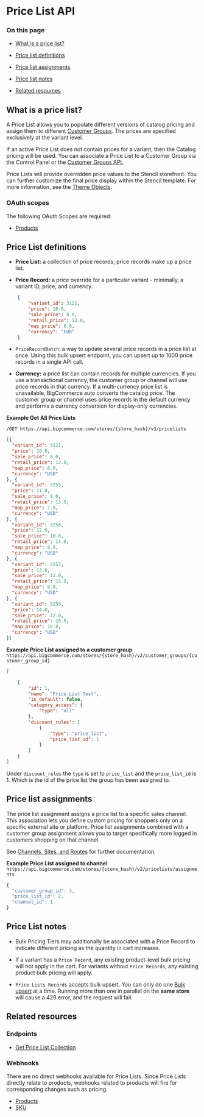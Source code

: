 # Price List API
<div class="otp" id="no-index">
	
### On this page
- [What is a price list?](#what-is-a-price-list)

- [Price list definitions](#price-list-definitions)
- [Price list assignments](#price-list-assignments)
- [Price list notes](#price-list-notes)      
- [Related resources](#related-resources)

       
</div>

## What is a price list?


A Price List allows you to populate different versions of catalog pricing and assign them to different [Customer Groups](/api-reference/customer-subscribers/customers-api). The prices are specified exclusively at the variant level.

If an active Price List does not contain prices for a variant, then the Catalog pricing will be used. You can associate a Price List to a Customer Group via the Control Panel or the [Customer Groups API.](/api-reference/customer-subscribers/customers-api)

Price Lists will provide overridden price values to the Stencil storefront. You can further customize the final price display within the Stencil template. For more information, see the [Theme Objects](https://developer.bigcommerce.com/stencil-docs/reference-docs/global-objects-and-properties).


### OAuth scopes
The following OAuth Scopes are required:
* [Products](/api-docs/getting-started/basics/authentication#authentication_oauth-scopes)

## Price List definitions

- **Price List:** a collection of price records; price records make up a price list.



- **Price Record:** a price override for a particular variant - minimally, a variant ID, price, and currency.


```json
	{
		"variant_id": 3121,
		"price": 10.0,
		"sale_price": 8.0,
		"retail_price": 12.0,
		"map_price": 6.0,
		"currency": "EUR"
	}
```


- `PriceRecordBatch`: a way to update several price records in a price list at once. Using this bulk upsert endpoint, you can upsert up to 1000 price records in a single API call.



- **Currency:** a price list can contain records for multiple currencies. If you use a transactional currency, the customer group or channel will use price records in that currency. If a multi-currency price list is unavailable, BigCommerce auto converts the catalog price. The customer group or channel uses price records in the default currency and performs a currency conversion for display-only currencies.


<!--
title: "Example Price List"
subtitle: ""
lineNumbers: true
-->

**Example Get All Price Lists**

`/GET https://api.bigcommerce.com/stores/{store_hash}/v3/pricelists`

```json
[{
  "variant_id": 3121,
  "price": 10.0,
  "sale_price": 8.0,
  "retail_price": 12.0,
  "map_price": 6.0,
  "currency": "USD"
}, {
  "variant_id": 3255,
  "price": 11.0,
  "sale_price": 9.0,
  "retail_price": 13.0,
  "map_price": 7.0,
  "currency": "USD"
}, {
  "variant_id": 3256,
  "price": 12.0,
  "sale_price": 10.0,
  "retail_price": 14.0,
  "map_price": 8.0,
  "currency": "USD"
}, {
  "variant_id": 3257,
  "price": 13.0,
  "sale_price": 11.0,
  "retail_price": 15.0,
  "map_price": 9.0,
  "currency": "USD"
}, {
  "variant_id": 3258,
  "price": 14.0,
  "sale_price": 12.0,
  "retail_price": 16.0,
  "map_price": 10.0,
  "currency": "USD"
}]
```

<!--
title: "Example Price List assigned to a customer group"
subtitle: ""
lineNumbers: true
-->

**Example Price List assigned to a customer group**
`https://api.bigcommerce.com/stores/{store_hash}/v2/customer_groups/{customer_group_id}`

```json
[

    {
        "id": 1,
        "name": "Price List Test",
        "is_default": false,
        "category_access": {
            "type": "all"
        },
        "discount_rules": [
            {
                "type": "price_list",
                "price_list_id": 1
            }
        ]
    }
]
```

Under `discount_rules` the `type` is set to `price_list` and the `price_list_id` is 1. Which is the id of the price list the group has been assigned to.

## Price list assignments

The price list assignment assigns a price list to a specific sales channel. This association lets you define custom pricing for shoppers only on a specific external site or platform. Price list assignments combined with a customer group assignment allows you to target specifically more logged in customers shopping on that channel.



See [Channels, Sites, and Routes](https://developer.bigcommerce.com/api-reference/cart-checkout/channels-listings-api) for further documentation.

**Example Price List assigned to channel**
`https://api.bigcommerce.com/stores/{store_hash}/v2/pricelists/assignments`

```js
{
  "customer_group_id": 3,
  "price_list_id": 2,
  "channel_id": 1
}

```


## Price List notes

- Bulk Pricing Tiers may additionally be associated with a Price Record to indicate different pricing as the quantity in cart increases.

- If a variant has a `Price Record`, any existing product-level bulk pricing will not apply in the cart.  For variants without `Price Records`, any existing product bulk pricing will apply.

- `Price Lists Records` accepts bulk upsert. You can only do one [Bulk upsert](https://developer.bigcommerce.com/api-reference/catalog/pricelists-api/price-lists-records/setpricelistrecordcollection) at a time. Running more than one in parallel on the **same store** will cause a 429 error, and the request will fail.

## Related resources

### Endpoints
* [Get Price List Collection](/api-reference/catalog/pricelists-api/price-lists/getpricelistcollection)

### Webhooks
There are no direct webhooks available for Price Lists. Since Price Lists directly relate to products, webhooks related to products will fire for corresponding changes such as pricing.

* [Products](/api-docs/getting-started/webhooks/webhook-events#webhook-events_products)
* [SKU](/api-docs/getting-started/webhooks/webhook-events#webhook-events_sku)
